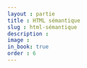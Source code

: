 ```yaml
---
layout : partie
title : HTML sémantique
slug : html-sémantique
description :
image : 
in_book: true
order : 6
---
```

